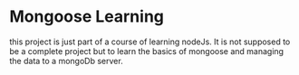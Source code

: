# Mongoose Learning

this project is just part of a course of learning nodeJs. It is not supposed to be a complete project but to learn the basics of mongoose and managing the data to a mongoDb server.